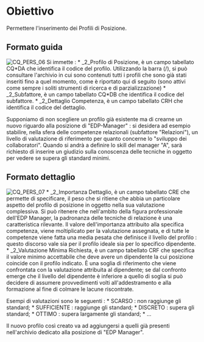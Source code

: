 # Obiettivo
Permettere l'inserimento dei Profili di Posizione.

## Formato guida
![CQ_PERS_06](https://doc.smeup.com/immagini/MBDOC_OGG-P_CQGP10/CQ_PERS_06.png)
Si immette : 
 \* _2_Profilo di Posizione,  è un campo tabellato CQ\*DA che identifica il codice del profilo. Utilizzando la barra (/), si può consultare l'archivio in cui sono contenuti tutti i profili che sono già stati inseriti fino a quel momento, come è riportato qui di seguito (sono attivi come sempre i soliti strumenti di ricerca e di parzializzazione)
 \* _2_Subfattore, è un campo tabellato CQ\*DB che identifica il codice del subfattore.
 \* _2_Dettaglio Competenza, è un campo tabellato CRH che identifica il codice del dettaglio.

Supponiamo di non scegliere un profilo già esistente ma di crearne un nuovo riguardo alla posizione di "EDP-Manager" :  si desidera ad esempio stabilire, nella sfera delle competenze relazionali  (subfattore  "Relazioni"), un livello di valutazione di riferimento per quanto concerne lo "sviluppo dei collaboratori". Quando si andrà a definire lo skill del manager "A", sarà richiesto di inserire un giudizio sulla conoscenza delle tecniche in oggetto per vedere se supera gli standard minimi.

## Formato dettaglio
![CQ_PERS_07](https://doc.smeup.com/immagini/MBDOC_OGG-P_CQGP10/CQ_PERS_07.png)
 \* _2_Importanza Dettaglio, è un campo tabellato CRE che permette di specificare, il peso che si ritiene che abbia un particolare aspetto del profilo di posizione in oggetto nella sua valutazione complessiva. Si può ritenere che nell'ambito della figura professionale dell'EDP Manager, la padronanza delle tecniche di relazione è una caratteristica rilevante. Il valore dell'importanza attribuito alla specifica competenza, viene moltiplicato per la valutazione assegnata, e di tutte le competenze viene fatta una media pesata che definisce il livello del profilo :  questo discorso vale sia per il profilo ideale sia per lo specifico dipendente.
 \* _2_Valutazione Minima Richiesta, è un campo tabellato CRF che specifica il valore minimo accettabile che deve avere un dipendente la cui posizione coincide con il profilo indicato. È una soglia di riferimento che viene confrontata con la valutazione attribuita al dipendente; se dal confronto emerge che il livello del dipendente è inferiore a quello di soglia si può decidere di assumere provvedimenti volti all'addestramento e alla formazione al fine di colmare le lacune riscontrate.

Esempi di valutazioni sono le seguenti : 
 \* SCARSO :           non raggiunge gli standard;
 \* SUFFICIENTE :  raggiunge gli standard;
 \* DISCRETO :       supera gli standard;
 \* OTTIMO :           supera largamente gli standard;
 \* ...

Il nuovo profilo così creato va ad aggiungersi a quelli già presenti nell'archivio dedicato alla posizione di "EDP Manager".
